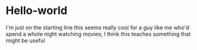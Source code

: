 # Hello-world
I'm just on the starting line
this seems really cool for a guy like me who'd spend a whole night watching movies; I think this teaches something that might be useful
